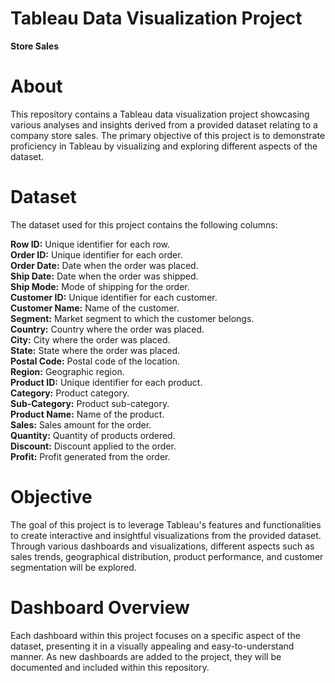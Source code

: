 # Tableau Data Visualization Project
**Store Sales** <br>
# About
This repository contains a Tableau data visualization project showcasing various analyses and insights derived from a provided dataset relating to a company store sales. The primary objective of this project is to demonstrate proficiency in Tableau by visualizing and exploring different aspects of the dataset.

# Dataset
The dataset used for this project contains the following columns:

**Row ID:** Unique identifier for each row.<br>
**Order ID:** Unique identifier for each order.<br>
**Order Date:** Date when the order was placed.<br>
**Ship Date:** Date when the order was shipped.<br>
**Ship Mode:** Mode of shipping for the order.<br>
**Customer ID:** Unique identifier for each customer.<br>
**Customer Name:** Name of the customer.<br>
**Segment:** Market segment to which the customer belongs.<br>
**Country:** Country where the order was placed.<br>
**City:** City where the order was placed.<br>
**State:** State where the order was placed.<br>
**Postal Code:** Postal code of the location.<br>
**Region:** Geographic region.<br>
**Product ID:** Unique identifier for each product.<br>
**Category:** Product category.<br>
**Sub-Category:** Product sub-category.<br>
**Product Name:** Name of the product.<br>
**Sales:** Sales amount for the order.<br>
**Quantity:** Quantity of products ordered.<br>
**Discount:** Discount applied to the order.<br>
**Profit:** Profit generated from the order.<br>
# Objective
The goal of this project is to leverage Tableau's features and functionalities to create interactive and insightful visualizations from the provided dataset. Through various dashboards and visualizations, different aspects such as sales trends, geographical distribution, product performance, and customer segmentation will be explored.

# Dashboard Overview
Each dashboard within this project focuses on a specific aspect of the dataset, presenting it in a visually appealing and easy-to-understand manner. As new dashboards are added to the project, they will be documented and included within this repository.

